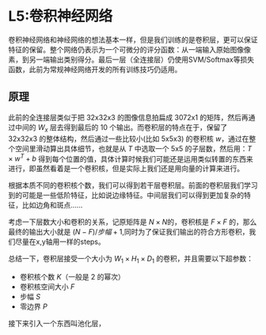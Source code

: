 # L5:卷积神经网络

卷积神经网络和神经网络的想法基本一样，但是我们训练的是卷积层，更可以保证特征的保留。整个网络仍表示为一个可微分的评分函数：从一端输入原始图像像素，到另一端输出类别得分。最后一层（全连接层）仍使用SVM/Softmax等损失函数，此前为常规神经网络开发的所有训练技巧仍适用。

## 原理

此前的全连接层类似于把 32x32x3 的图像信息拍扁成 3072x1 的矩阵，然后再通过中间的 $W_x$ 层去得到最后的 10 个输出。而卷积层的特点在于，保留了 32x32x3 的整体结构，然后通过一些比较小(比如 5x5x3) 的卷积核 $w$，通过在整个空间里滑动算出具体细节，也就是从 $T$ 中选取一个 5x5 的子层数，然后用：$T\times w^{T} + b$ 得到每个位置的值，具体计算时候我们可能还是运用类似转置的东西来进行，即虽然看着是一个卷积核，但是实际上我们还是用向量的计算来进行。

根据本质不同的卷积核个数，我们可以得到若干层卷积层。前面的卷积层我们学习到的可能是一些低阶特征，比如说边缘特征。中间层我们可以得到更加复杂的特征，比如边角和斑点……

考虑一下层数大小和卷积的关系，记原矩阵是 $N\times N$的，卷积核是 $F\times F$ 的，那么最终的输出大小就是 $(N-F) / 步幅 + 1$,同时为了保证我们输出的符合方形卷积，我们尽量在x,y轴用一样的steps。

总结一下，卷积层接受一个大小为 $W_1 \times H_1 \times D_1$ 的卷积，并且需要以下超参数：
- 卷积核个数 $K$（一般是 2 的幂次）
- 卷积核空间大小 $F$
- 步幅 $S$
- 零边界 $P$

接下来引入一个东西叫池化层，